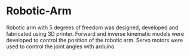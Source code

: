 # Robotic-Arm
Robotic arm with 5 degrees of freedom was designed, developed and fabricated using 3D printer. Forward and inverse kinematic models were developed to control the position of the robotic arm. Servo motors were used to control the joint angles with arduino.
